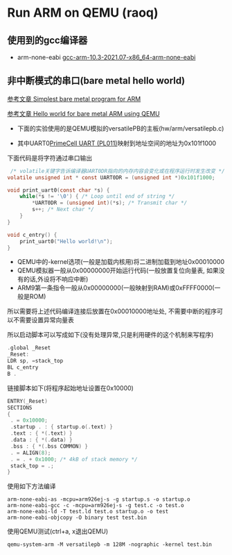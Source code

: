 # Run ARM on QEMU (raoq)

## 使用到的gcc编译器

- arm-none-eabi [gcc-arm-10.3-2021.07-x86_64-arm-none-eabi](https://developer.arm.com/downloads/-/gnu-a)

## 非中断模式的串口(bare metal hello world)

[参考文章 Simplest bare metal program for ARM](https://balau82.wordpress.com/2010/02/14/simplest-bare-metal-program-for-arm/)

[参考文章 Hello world for bare metal ARM using QEMU](https://balau82.wordpress.com/2010/02/28/hello-world-for-bare-metal-arm-using-qemu/)

- 下面的实验使用的是QEMU模拟的versatilePB的主板(hw/arm/versatilepb.c)

- 其中UART0[PrimeCell UART (PL011)](https://developer.arm.com/documentation/ddi0183/f/)映射到地址空间的地址为0x101f1000

下面代码是将字符通过串口输出

```c
 /* volatile关键字告诉编译器UART0DR指向的内存内容会变化或在程序运行时发生改变 */
volatile unsigned int * const UART0DR = (unsigned int *)0x101f1000;

void print_uart0(const char *s) {
	while(*s != '\0') { /* Loop until end of string */
		*UART0DR = (unsigned int)(*s); /* Transmit char */
		s++; /* Next char */
	}
}

void c_entry() {
	print_uart0("Hello world!\n");
}
```

- QEMU中的-kernel选项(一般是加载内核用)将二进制加载到地址0x00010000
- QEMU模拟器一般从0x00000000开始运行代码(一般放置复位向量表, 如果没有的话,外设将不响应中断)
- ARM9第一条指令一般从0x00000000(一般映射到RAM)或0xFFFF0000(一般是ROM)

所以需要将上述代码编译连接后放置在0x00010000地址处, 不需要中断的程序可以不需要设置异常向量表

所以启动脚本可以写成如下(没有处理异常,只是利用硬件的这个机制来写程序)

```c
.global _Reset
_Reset:
LDR sp, =stack_top
BL c_entry
B .
```

链接脚本如下(将程序起始地址设置在0x10000)

```c
ENTRY(_Reset)
SECTIONS
{
 . = 0x10000;
 .startup . : { startup.o(.text) }
 .text : { *(.text) }
 .data : { *(.data) }
 .bss : { *(.bss COMMON) }
 . = ALIGN(8);
 . = . + 0x1000; /* 4kB of stack memory */
 stack_top = .;
}
```

使用如下方法编译

	arm-none-eabi-as -mcpu=arm926ej-s -g startup.s -o startup.o
	arm-none-eabi-gcc -c -mcpu=arm926ej-s -g test.c -o test.o
	arm-none-eabi-ld -T test.ld test.o startup.o -o test
	arm-none-eabi-objcopy -O binary test test.bin

使用QEMU测试(ctrl+a, x退出QEMU)

	qemu-system-arm -M versatilepb -m 128M -nographic -kernel test.bin
